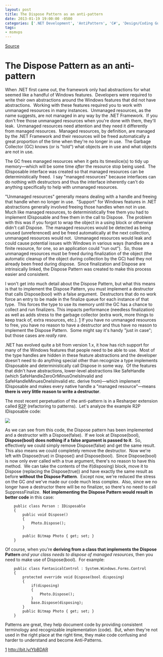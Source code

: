 ```yaml
---
layout: post
title: The Dispose Pattern as an anti-pattern
date: 2013-01-19 19:00:00 -0500
categories: ['.NET Development', 'AntiPattern', 'C#', 'Design/Coding Guidance', 'DevCenterPost', 'Software Development Guidance']
tags:
- msmvps
---
```

[Source](http://blogs.msmvps.com/peterritchie/2013/01/20/the-dispose-pattern-as-an-anti-pattern/ "Permalink to The Dispose Pattern as an anti-pattern")

# The Dispose Pattern as an anti-pattern

When .NET first came out, the framework only had abstractions for what seemed like a handful of Windows features.  Developers were required to write their own abstractions around the Windows features that did not have abstractions.  Working with these features required you to work with unmanaged resources in many instances.  Unmanaged resources, as the name suggests, are not managed in any way by the .NET Framework.  If you don't free those unmanaged resources when you're done with them, they'll leak.  Unmanaged resources need attention and they need it differently from managed resources.  Managed resources, by definition, are managed by the .NET Framework and their resources will be freed automatically a great proportion of the time when they're no longer in use.  The Garbage Collector (GC) knows (or is "told") what objects are in use and what objects are not in use.

The GC frees managed resources when it gets its timeslice(s) to tidy up memory—which will be some time *after* the resource stop being used.  The IDisposable interface was created so that managed resources can be deterministically freed.  I say "managed resources" because interfaces can do nothing with destructors and thus the interface inherently can't do anything specifically to help with unmanaged resources.

"Unmanaged resources" generally means dealing with a handle and freeing that handle when no longer in use.  "Support" for Windows features in .NET abstractions generally involved freeing those handles when not in use.  Much like managed resources, to deterministically free them you had to implement IDisposable and free them in the call to Dispose.  The problem with this was if you forgot to wrap the object in a using block or otherwise didn't call Dispose.  The managed resources would be detected as being unused (unreferenced) and be freed automatically at the next collection, unmanaged resources would not.  Unmanaged resources would leak and could cause potential issues with Windows in various ways (handles are a finite resource, for one, so an application could "run out").  So, those unmanaged resources must be freed during finalization of the object (the automatic cleanup of the object during collection by the GC) had they not already been freed during dispose.  Since finalization and Dispose are intrinsically linked, the Dispose Pattern was created to make this process easier and consistent.

I won't get into much detail about the Dispose Pattern, but what this means is that to implement the Dispose Pattern, you must implement a destructor that calls Dispose(bool) with a false argument.  Destructors that do no work force an entry to be made in the finalize queue for each instance of that type.  This forces the type to use its memory until the GC has a chance to collect and run finalizers. This impacts performance (needless finalization) as well as adds stress to the garbage collector (extra work, more things to keep track of, extra resources, etc.). [1] If you have no unmanaged resources to free, you have no reason to have a destructor and thus have no reason to implement the Dispose Pattern.  Some might say it's handy "just in case"; but those cases are _really rare_.

.NET has evolved quite a bit from version 1.x, it how has rich support for many of the Windows features that people need to be able to use.  Most of the type handles are hidden in these feature abstractions and the developer doesn't need to do anything special other than recognize a type implements IDisposable and deterministically call Dispose in some way.  Of the features that didn't have abstractions, lower-level abstractions like SafeHandle (which SafeHandleZeroOrMinusOneIsInvalid and SafeHandleMinuesOneIsInvalid etc. derive from)—which implement IDisposable and makes every native handle a "managed resource"—means **there is very little reason to write a destructor**.

The most recent perpetuation of the anti-pattern is in a Resharper extension called [R2P][1] (refactoring to patterns).  Let's analyze the example R2P IDisposable code:

![][2]

As we can see from this code, the Dispose pattern has been implemented and a destructor with a Dispose(false).  If we look at Dispose(bool), **Dispose(bool) does nothing if a false argument is passed to it**.  So, effectively we could simply remove Dispose(false) and get the same result.  This also means we could completely remove the destructor.  Now we're left with Dispose(true) in Dispose() and Dispose(bool).  Since Dispose(bool) is now only ever called with a true argument, there's no reason to have this method.  We can take the contents of the if(disposing) block, move it to Dispose (replacing the Dispose(true)) and have exactly the same result as before **without the Dispose Pattern**.  Except now, we're reduced the stress on the GC *and* we've made our code much less complex.  Also, since we no longer have a destructor there will be no finalizer, so there's no need to call SuppressFinalize.  **Not implementing the Dispose Pattern would result in better code** in this case:
    
    
    	public class Person : IDisposable
    	{
    		public void Dispose()
    		{
    			Photo.Dispose();
    		}
     
    		public Bitmap Photo { get; set; }
    	}
    

Of course, when you're **deriving from a class that implements the Dispose Pattern** _and your class needs to dispose of managed resources_, then you need to make use of Dispose(bool).  For example:
    
    
    	public class FantasicalControl : System.Windows.Forms.Control
    	{
    		protected override void Dispose(bool disposing)
    		{
    			if(disposing)
    			{
    				Photo.Dispose();
    			}
    			base.Dispose(disposing);
    		}
    		public Bitmap Photo { get; set; }
    	}
    

Patterns are great, they help document code by providing consistent terminology and recognizable implementation (code).  But, when they're not used in the right place at the right time, they make code confusing and harder to understand and become Anti-Patterns.  

[1] <http://bit.ly/YbBDAR>

[1]: http://blogs.jetbrains.com/dotnet/2013/01/r2p-a-general-purpose-resharper-plugin/
[2]: http://blogs.jetbrains.com/dotnet/wp-content/uploads/2012/12/71.png

